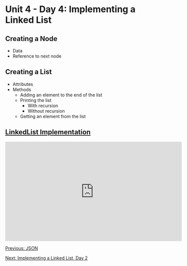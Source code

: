 # Unit 4 - Day 4: Implementing a Linked List

## Creating a Node
  * Data
  * Reference to next node

## Creating a List
  * Attributes
  * Methods
    * Adding an element to the end of the list
    * Printing the list
      * With recursion
      * Without recursion
    * Getting an element from the list

## [LinkedList Implementation](https://github.com/blwatkins/Data-Structures-From-A-New-Perspective/tree/master/4_LinkedLists/LectureExamples/Day4/LinkedList/src)

<iframe width="560" height="315" src="https://www.youtube.com/embed/jcZ7mZ3Qek8" frameborder="0" allowfullscreen></iframe>

<br>

[Previous: JSON](lab1.md)

[Next: Implementing a Linked List, Day 2](day5.md)
